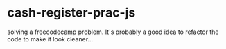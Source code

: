 # cash-register-prac-js
solving a freecodecamp problem. It's probably a good idea to refactor the code to make it look cleaner...
